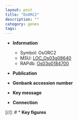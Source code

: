 ```yaml
---
layout: post
title: "OsORC2"
description: ""
category: genes
tags: 
---
```


* **Information**  
    + Symbol: OsORC2  
    + MSU: [LOC_Os03g08640](http://rice.uga.edu/cgi-bin/ORF_infopage.cgi?orf=LOC_Os03g08640)  
    + RAPdb: [Os03g0184700](http://rapdb.dna.affrc.go.jp/viewer/gbrowse_details/irgsp1?name=Os03g0184700)  

* **Publication**  

* **Genbank accession number**  

* **Key message**  

* **Connection**  

[//]: # * **Key figures**  


